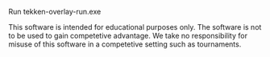 Run tekken-overlay-run.exe

This software is intended for educational purposes only.
The software is not to be used to gain competetive advantage.
We take no responsibility for misuse of this software in a competetive setting such as tournaments.


